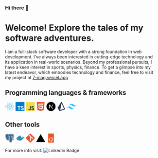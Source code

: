 ### Hi there 👋

<h1>Welcome! Explore the tales of my software adventures.</h1> 

I am a full-stack software developer with a strong foundation in web development. I've always been interested in cutting-edge technology and its application in real-world scenarios. Beyond my professional pursuits, I have a keen interest in sports, physics, finance. To get a glimpse into my latest endeavor, which embodies technology and finance, feel free to visit my project at <a target="_blank" href="https://7-mag.vercel.app">7-mag.vercel.app</a>

## Programming languages & frameworks


<img src='https://github.com/devicons/devicon/blob/master/icons/react/react-original.svg' height='30'/>  <img src='https://github.com/devicons/devicon/blob/master/icons/typescript/typescript-original.svg' height='30'/> <img src='https://github.com/devicons/devicon/blob/master/icons/javascript/javascript-original.svg' height='30'/> <img src='https://github.com/devicons/devicon/blob/master/icons/html5/html5-original.svg' height='30'/> <img src='https://github.com/devicons/devicon/blob/master/icons/nextjs/nextjs-original.svg' height='30'/> <img src='https://github.com/devicons/devicon/blob/master/icons/prisma/prisma-original.svg' height='30'/> <img src='https://github.com/devicons/devicon/blob/master/icons/tailwindcss/tailwindcss-original.svg' height='30'/>

## Other tools

<img src='https://github.com/devicons/devicon/blob/master/icons/postgresql/postgresql-original.svg' height='30'/>  <img src='https://github.com/devicons/devicon/blob/master/icons/docker/docker-original.svg' height='30'/>  <img src='https://github.com/devicons/devicon/blob/master/icons/git/git-original.svg' height='30'/>  <img src='https://github.com/devicons/devicon/blob/master/icons/vercel/vercel-original.svg' height='30'/>  <img src='https://github.com/devicons/devicon/blob/master/icons/ubuntu/ubuntu-original.svg' height='30'/>


For more info visit: ![Linkedin Badge](https://img.shields.io/badge/-julius?logo=Linkedin&label=Julius%20Mieliauskas&labelColor=blue&color=blue)

<!---
https://github.com/devicons/devicon/blob/master/icons/javascript/javascript-original.svg
https://github.com/devicons/devicon/blob/master/icons/html5/html5-original.svg
https://github.com/devicons/devicon/blob/master/icons/nextjs/nextjs-original.svg
https://github.com/devicons/devicon/blob/master/icons/prisma/prisma-original.svg
https://github.com/devicons/devicon/blob/master/icons/react/react-original.svg
https://github.com/devicons/devicon/blob/master/icons/tailwindcss/tailwindcss-original.svg
https://github.com/devicons/devicon/blob/master/icons/typescript/typescript-original.svg

https://github.com/devicons/devicon/blob/master/icons/postgresql/postgresql-original.svg
https://github.com/devicons/devicon/blob/master/icons/docker/docker-original.svg
https://github.com/devicons/devicon/blob/master/icons/git/git-original.svg
https://github.com/devicons/devicon/blob/master/icons/vercel/vercel-original.svg
https://github.com/devicons/devicon/blob/master/icons/ubuntu/ubuntu-original.svg
-->
